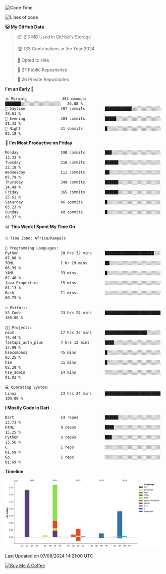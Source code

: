 <!--START_SECTION:waka-->
![Code Time](http://img.shields.io/badge/Code%20Time-769%20hrs%2041%20mins-blue)

![Lines of code](https://img.shields.io/badge/From%20Hello%20World%20I%27ve%20Written-5.1%20million%20lines%20of%20code-blue)

**🐱 My GitHub Data** 

> 📦 2.3 MB Used in GitHub's Storage 
 > 
> 🏆 133 Contributions in the Year 2024
 > 
> 💼 Opted to Hire
 > 
> 📜 27 Public Repositories 
 > 
> 🔑 26 Private Repositories 
 > 
**I'm an Early 🐤** 

```text
🌞 Morning                383 commits         ███████░░░░░░░░░░░░░░░░░░   26.88 % 
🌆 Daytime                707 commits         ████████████░░░░░░░░░░░░░   49.61 % 
🌃 Evening                304 commits         █████░░░░░░░░░░░░░░░░░░░░   21.33 % 
🌙 Night                  31 commits          █░░░░░░░░░░░░░░░░░░░░░░░░   02.18 % 
```
📅 **I'm Most Productive on Friday** 

```text
Monday                   190 commits         ███░░░░░░░░░░░░░░░░░░░░░░   13.33 % 
Tuesday                  316 commits         ██████░░░░░░░░░░░░░░░░░░░   22.18 % 
Wednesday                111 commits         ██░░░░░░░░░░░░░░░░░░░░░░░   07.79 % 
Thursday                 349 commits         ██████░░░░░░░░░░░░░░░░░░░   24.49 % 
Friday                   365 commits         ██████░░░░░░░░░░░░░░░░░░░   25.61 % 
Saturday                 46 commits          █░░░░░░░░░░░░░░░░░░░░░░░░   03.23 % 
Sunday                   48 commits          █░░░░░░░░░░░░░░░░░░░░░░░░   03.37 % 
```


📊 **This Week I Spent My Time On** 

```text
🕑︎ Time Zone: Africa/Kampala

💬 Programming Languages: 
Python                   20 hrs 32 mins      ██████████████████████░░░   87.80 % 
TOML                     1 hr 29 mins        ██░░░░░░░░░░░░░░░░░░░░░░░   06.39 % 
YAML                     33 mins             █░░░░░░░░░░░░░░░░░░░░░░░░   02.40 % 
Java Properties          15 mins             ░░░░░░░░░░░░░░░░░░░░░░░░░   01.13 % 
Bash                     11 mins             ░░░░░░░░░░░░░░░░░░░░░░░░░   00.79 % 

🔥 Editors: 
VS Code                  23 hrs 24 mins      █████████████████████████   100.00 % 

🐱‍💻 Projects: 
neut                     17 hrs 25 mins      ███████████████████░░░░░░   74.44 % 
fastapi_auth_plus        4 hrs 12 mins       ████░░░░░░░░░░░░░░░░░░░░░   17.99 % 
hsecompass               45 mins             █░░░░░░░░░░░░░░░░░░░░░░░░   03.25 % 
hse                      31 mins             █░░░░░░░░░░░░░░░░░░░░░░░░   02.28 % 
hse_admin                14 mins             ░░░░░░░░░░░░░░░░░░░░░░░░░   01.02 % 

💻 Operating System: 
Linux                    23 hrs 24 mins      █████████████████████████   100.00 % 
```

**I Mostly Code in Dart** 

```text
Dart                     14 repos            ██████░░░░░░░░░░░░░░░░░░░   23.73 % 
HTML                     9 repos             ████░░░░░░░░░░░░░░░░░░░░░   15.25 % 
Python                   8 repos             ███░░░░░░░░░░░░░░░░░░░░░░   13.56 % 
C                        1 repo              ░░░░░░░░░░░░░░░░░░░░░░░░░   01.69 % 
Go                       1 repo              ░░░░░░░░░░░░░░░░░░░░░░░░░   01.69 % 
```



**Timeline**

![Lines of Code chart](https://raw.githubusercontent.com/drexhacker/drexhacker/main/assets/bar_graph.png)


 Last Updated on 07/08/2024 14:21:00 UTC
<!--END_SECTION:waka-->

<a href="https://www.buymeacoffee.com/drexsoftorg" target="_blank"><img src="https://www.buymeacoffee.com/assets/img/custom_images/orange_img.png" alt="Buy Me A Coffee" style="height: 41px !important;width: 174px !important;box-shadow: 0px 3px 2px 0px rgba(190, 190, 190, 0.5) !important;-webkit-box-shadow: 0px 3px 2px 0px rgba(190, 190, 190, 0.5) !important;" ></a>


<!---
drexhacker/drexhacker is a ✨ special ✨ repository because its `README.md` (this file) appears on your GitHub profile.
You can click the Preview link to take a look at your changes.
--->
